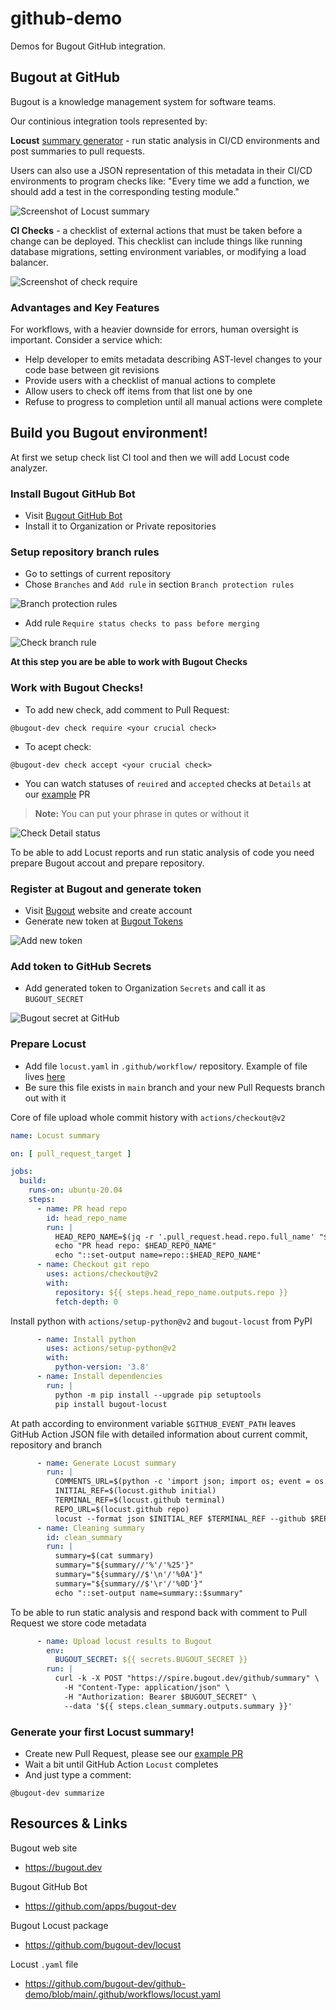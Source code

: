 # github-demo

Demos for Bugout GitHub integration.


## Bugout at GitHub

Bugout is a knowledge management system for software teams. 

Our continious integration tools represented by:

**Locust** [summary generator](https://github.com/bugout-dev/locust) - run static analysis in CI/CD environments and post summaries to pull requests. 

Users can also use a JSON representation of this metadata in their CI/CD environments to program checks like: "Every time we add a function, we should add a test in the corresponding testing module."

![Screenshot of Locust summary](img/locust-example-1.png)


**CI Checks** - a checklist of external actions that must be taken before a change can be deployed. This checklist can include things like running database migrations, setting environment variables, or modifying a load balancer.

![Screenshot of check require](img/ci-example-1.png)


### Advantages and Key Features

For workflows, with a heavier downside for errors, human oversight is important. Consider a service which:
- Help developer to emits metadata describing AST-level changes to your code base between git revisions
- Provide users with a checklist of manual actions to complete
- Allow users to check off items from that list one by one
- Refuse to progress to completion until all manual actions were complete

## Build you Bugout environment!

At first we setup check list CI tool and then we will add Locust code analyzer.

### Install Bugout GitHub Bot

- Visit [Bugout GitHub Bot](https://github.com/apps/bugout-dev)
- Install it to Organization or Private repositories

### Setup repository branch rules

- Go to settings of current repository
- Chose `Branches` and `Add rule` in section `Branch protection rules`

![Branch protection rules](img/check-setup-1.png)

- Add rule `Require status checks to pass before merging`

![Check branch rule](img/check-setup-2.png)

**At this step you are be able to work with Bugout Checks**

### Work with Bugout Checks!

- To add new check, add comment to Pull Request:
```
@bugout-dev check require <your crucial check>
```
- To acept check:
```
@bugout-dev check accept <your crucial check>
```
- You can watch statuses of `reuired` and `accepted` checks at `Details` at our [example](https://github.com/bugout-dev/github-demo/pull/2) PR

> **Note:** You can put your phrase in qutes or without it

![Check Detail status](img/ci-example-2.png)

To be able to add Locust reports and run static analysis of code you need prepare Bugout accout and prepare repository.

### Register at Bugout and generate token

- Visit [Bugout](https://bugout.dev) website and create account
- Generate new token at [Bugout Tokens](https://alpha.bugout.dev/account)

![Add new token](img/token-add-1.png)

### Add token to GitHub Secrets

- Add generated token to Organization `Secrets` and call it as `BUGOUT_SECRET`

![Bugout secret at GitHub](img/secret-setup-1.png)

### Prepare Locust

- Add file `locust.yaml` in `.github/workflow/` repository. Example of file lives [here](https://github.com/bugout-dev/github-demo/blob/main/.github/workflows/locust.yaml)
- Be sure this file exists in `main` branch and your new Pull Requests branch out with it

Core of file upload whole commit history with `actions/checkout@v2`
```yaml
name: Locust summary

on: [ pull_request_target ]

jobs:
  build:
    runs-on: ubuntu-20.04
    steps:
      - name: PR head repo
        id: head_repo_name
        run: |
          HEAD_REPO_NAME=$(jq -r '.pull_request.head.repo.full_name' "$GITHUB_EVENT_PATH")
          echo "PR head repo: $HEAD_REPO_NAME"
          echo "::set-output name=repo::$HEAD_REPO_NAME"
      - name: Checkout git repo
        uses: actions/checkout@v2
        with:
          repository: ${{ steps.head_repo_name.outputs.repo }}
          fetch-depth: 0
```

Install python with `actions/setup-python@v2` and `bugout-locust` from PyPI

```yaml
      - name: Install python
        uses: actions/setup-python@v2
        with:
          python-version: '3.8'
      - name: Install dependencies
        run: |
          python -m pip install --upgrade pip setuptools
          pip install bugout-locust
```

At path according to environment variable `$GITHUB_EVENT_PATH` leaves GitHub Action JSON file with detailed information about current commit, repository and branch

```yaml
      - name: Generate Locust summary
        run: |
          COMMENTS_URL=$(python -c 'import json; import os; event = os.environ.get("GITHUB_EVENT_PATH"); raw = open(event); inp_json = json.load(raw); print(inp_json.get("pull_request").get("_links").get("comments").get("href")); raw.close();')
          INITIAL_REF=$(locust.github initial)
          TERMINAL_REF=$(locust.github terminal)
          REPO_URL=$(locust.github repo)
          locust --format json $INITIAL_REF $TERMINAL_REF --github $REPO_URL --metadata "{\"comments_url\": \"${COMMENTS_URL}\", \"terminal_hash\": \"$TERMINAL_REF\"}" | tee summary
      - name: Cleaning summary
        id: clean_summary
        run: |
          summary=$(cat summary)
          summary="${summary//'%'/'%25'}"
          summary="${summary//$'\n'/'%0A'}"
          summary="${summary//$'\r'/'%0D'}"
          echo "::set-output name=summary::$summary"
```

To be able to run static analysis and respond back with comment to Pull Request we store code metadata

```yaml
      - name: Upload locust results to Bugout
        env:
          BUGOUT_SECRET: ${{ secrets.BUGOUT_SECRET }}
        run: |
          curl -k -X POST "https://spire.bugout.dev/github/summary" \
            -H "Content-Type: application/json" \
            -H "Authorization: Bearer $BUGOUT_SECRET" \
            --data '${{ steps.clean_summary.outputs.summary }}'
```

### Generate your first Locust summary!

- Create new Pull Request, please see our [example PR](https://github.com/bugout-dev/github-demo/pull/2)
- Wait a bit until GitHub Action `Locust` completes
- And just type a comment:
```
@bugout-dev summarize
```

## Resources & Links

Bugout web site
- https://bugout.dev

Bugout GitHub Bot
- https://github.com/apps/bugout-dev

Bugout Locust package
- https://github.com/bugout-dev/locust

Locust `.yaml` file
- https://github.com/bugout-dev/github-demo/blob/main/.github/workflows/locust.yaml
